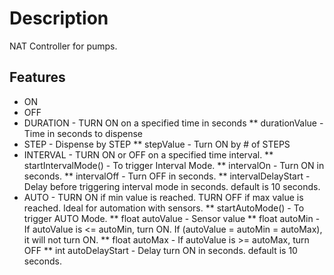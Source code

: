 



# Description

NAT Controller for pumps.


## Features
* ON
* OFF
* DURATION - TURN ON on a specified time in seconds
**   durationValue - Time in seconds to dispense
* STEP - Dispense by STEP
**   stepValue - Turn ON by # of STEPS
* INTERVAL - TURN ON or OFF on a specified time interval.
**   startIntervalMode() - To trigger Interval Mode.
**   intervalOn - Turn ON in seconds.
**   intervalOff - Turn OFF in seconds.
**   intervalDelayStart - Delay before triggering interval mode in seconds. default is 10 seconds.
* AUTO - TURN ON if min value is reached. TURN OFF if max value is reached. Ideal for automation with sensors.
**   startAutoMode() - To trigger AUTO Mode.
**   float autoValue - Sensor value
**   float autoMin - If autoValue is <= autoMin, turn ON. If (autoValue = autoMin = autoMax), it will not turn ON.
**   float autoMax - If autoValue is >= autoMax, turn OFF
**   int autoDelayStart - Delay turn ON in seconds. default is 10 seconds.

